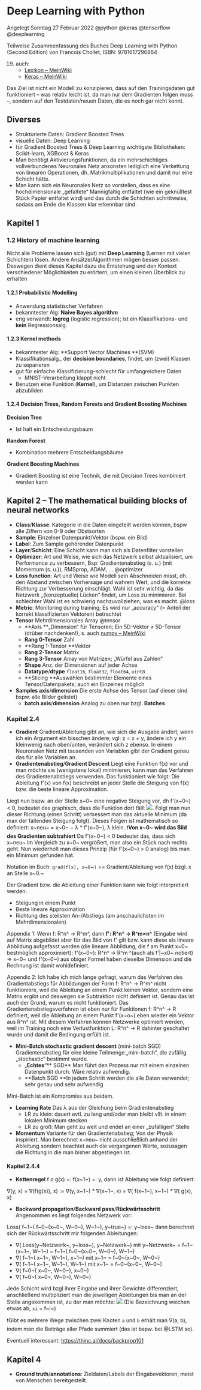 # Deep Learning with Python
Angelegt Sonntag 27 Februar 2022
@python @keras @tensorflow @deeplearning

Teilweise Zusammenfassung des Buches
Deep Learning with Python (Second Edition)
von Francois Chollet, ISBN: 9781617296864


19. auch:
	* [Lexikon – MeinWiki](./Lexikon.md)
	* [Keras – MeinWiki]()


Das Ziel ist nicht ein Modell zu konzipieren, dass auf den  Trainingsdaten gut funktioniert – was relativ leicht ist, da man nur dem Gradienten folgen muss –, sondern auf den Testdaten/neuen Daten, die es noch gar nicht kennt.

Diverses
--------

* Strukturierte Daten: Gradient Boosted Trees
* visuelle Daten: Deep Learning
* für Gradient Boosted Trees & Deep Learning wichtigste Bibliotheken: Scikit-learn, XGBoost & Keras
* Man benötigt Aktivierungsfunktionen, da ein mehrschichtiges vollverbundenes Neuronales Netz ansonsten lediglich eine Verkettung von linearen Operationen, dh. Matrikmultiplikationen und damit nur eine Schicht hätte.
* Man kann sich ein Neuronales Netz so vorstellen, dass es eine hochdimensionale „gefaltete“ Mannigfaltig entfaltet (wie ein geknülltest Stück Papier entfaltet wird) und das durch die Schichten schrittweise, sodass am Ende die Klassen klar erkennbar sind.



Kapitel 1
---------

### 1.2 History of machine learning
Nicht alle Probleme lassen sich (gut) mit **Deep Learning** (Lernen mit vielen Schichten) lösen. Andere Ansätze/Algorithmen mögen besser passen.
Deswegen dient dieses Kapitel dazu die Entstehung und den Kontext verschiedener Möglichkeiten zu erörtern, um einen kleinen Überblick zu erhalten

#### 1.2.1 Probabilistic Modelling

* Anwendung statistischer Verfahren
* bekanntester Alg: **Naive Bayes algorithm**
* eng verwandt: **logreg** (logistic regression); ist ein Klassifikations- und **kein** Regressionsalg.


#### 1.2.3 Kernel methods

* bekanntester Alg: **Support Vector Machines **(SVM)
* Klassifikationsalg., der **decision boundaries**, findet, um (zwei) Klassen zu separieren
* gut für einfache Klassifizierung–schlecht für umfangreichere Daten
	* MNIST-Verarbeitung klappt nicht
* Benutzen eine Funktion (**Kernel**), um Distanzen zwischen Punkten abzubilden


#### 1.2.4 Decision Trees, Random Forests and Gradient Boosting Machines
**Decision Tree**

* Ist halt ein Entscheidungsbaum

**Random Forest**

* Kombination mehrere Entscheidungsbäume

**Gradient Boosting Machines**

* Gradient Boosting ist eine Technik, die mit Decision Trees kombiniert werden kann


Kapitel 2 – The mathematical building blocks of neural networks
---------------------------------------------------------------

* **Class**/**Klasse**: Kategorie in die Daten eingeteilt werden können, bspw alle Ziffern von 0-9 oder Obstsorten
* **Sample**: Einzelner Datenpunkt/Vektor (bspw. ein Bild)
* **Label**: Zum Sample gehörender Datenpunkt
* **Layer**/**Schicht**: Eine Schicht kann man sich als Datenfilter vorstellen
* **Optimizer**: Art und Weise, wie sich das Netzwerk selbst aktualisiert, um Performance zu verbessern, Bsp: Gradientenabstieg (s. u.) (mit Momentum (s. u.)), RMSprop, ADAM, ... @optimizer
* **Loss function**: Art und Weise wie Modell sein Abschneiden misst, dh. den Abstand zwischen Vorhersage und wahrem Wert, und die korrekte Richtung zur Verbesserung einschlägt. Wahl ist sehr wichtig, da das Netzwerk „(konzeptuelle) Lücken“ findet, um Loss zu minimieren. Bei schlechter Wahl ist es schwierig nachzuvollziehen, was es macht. @loss
* **Metric**: Monitoring during training; Es wird nur „accuracy“ (= Anteil der korrekt klassifizierten Vektoren) betrachtet
* **Tensor**  Mehrdimensionales Array @tensor
	* **Axis  **„Dimension“ für Tensoren; Ein 5D-Vektor ≠ 5D-Tensor (drüber nachdenken!), s. auch [numpy – MeinWiki]()
	* **Rang 0-Tensor**  Zahl
	* **Rang 1-Tensor  **Vektor
	* **Rang 2-Tensor**  Matrix
	* **Rang 3-Tensor**  Array von Matrizen; „Würfel aus Zahlen“
	* **Shape**  Anz. der Dimensionen auf jeder Achse
	* **Datatype**/**dtype**  ``float16``, ``float32``, ``float64``, ``uint8``
	* **Slicing  **Auswählen bestimmter Elemente eines Tensor/Datenpakets; auch ein Einzelnes möglich
* **Samples axis**/**dimension**  Die erste Achse des Tensor (auf dieser sind bspw. alle Bilder gelistet)
	* **batch axis**/**dimension**  Analog zu oben nur bzgl. **Batches**


### Kapitel 2.4

* **Gradient**  Gradient/Ableitung gibt an, wie sich die Ausgabe ändert, wenn ich ein Argument ein bisschen ändere; vgl: z = x + y, ändere ich y ein kleinwenig nach oben/unten, verändert sich z ebenso. In einem Neuronalen Netz mit tausenden von Variablen gibt der Gradient genau das für alle Variablen an.
* **Gradientenabstieg**/**Gradient Descent**  Liegt eine Funktion f(x) vor und man möchte sie (wenigstens lokal) minimieren, kann man das Verfahren des Gradientenabstiegs verwenden. Das funktioniert wie folgt: Die Ableitung f'(x) von f(x) beschreibt an jeder Stelle die Steigung von f(x) bzw. die beste lineare Approximation.

Liegt nun bspw. an der Stelle x~0~ eine negative Steigung vor, dh f'(x~0~) < 0, bedeutet das graphisch, dass die Funktion dort fällt
![](./Deep_Learning_with_Python/pasted_image.png).
Folgt man nun dieser Richtung (einen Schritt) verbessert man das aktuelle Minimum (da man der fallenden Steigung folgt). Dieses Folgen ist mathematisch so definiert:
x~neu~ = x~0~ − λ * f'(x~0~),	λ klein.
❗️**Von x~0~ wird das Bild des Gradienten subtrahiert**
Da f'(x~0~) < 0 bedeutet das, dass sich x~neu~ im Vergleich zu x~0~ vergrößert, man also ein Stück nach rechts geht. Nun wiederholt man dieses Prinzip (für f'(x~0~) > 0 analog) bis man ein Minimum gefunden hat.

Notation im Buch: ``grad(f(x), x``~``0``~``)`` == Gradient/Ableitung von f(x) bzgl. x an Stelle x~0.~

Der Gradient bzw. die Ableitung einer Funktion kann wie folgt interpretiert werden:

* Steigung in einem Punkt
* Beste lineare Approximation
* Richtung des steilsten An-/Abstiegs (am anschaulichsten im Mehrdimensionalen)

	
Appendix 1: Wenn
f: R^n^ → R^m^,
dann
**f': R^n^ → R^m×n^** (Eingabe wird auf Matrix abgebildet
aber für das Bild von f' gilt bzw. kann diese als lineare Abbildung aufgefasst werden (die lineare Abbildung, die f am Punkt x~0~ bestmöglich approximiert):
f'(x~0~): R^n^ → R^m		^(auch als f'|~x0~ notiert)
⇒ x~0~ und f'(x~0~) aus obiger Formel haben dieselbe Dimension und die Rechnung ist damit wohldefiniert.
	
Appendix 2: Ich habe ich mich lange gefragt, warum das Verfahren des Gradientabstiegs für Abbildungen der Form f: R^n^ → R^m^ nicht funktioniere, weil die Ableitung an einem Punkt keinen Vektor, sondern eine Matrix ergibt und deswegen sie Subtraktion nicht definiert ist. Genau das ist auch der Grund, warum es nicht funktioniert. Das Gradientenabstiegsverfahren ist eben nur für Funktionen f: R^n^ → R definiert, weil die Ableitung an einem Punkt f'(x~o~) eben wieder ein Vektor aus R^n^ ist. Mit diesem Verfahren können Netzwerke optimiert werden, weil im Training noch eine Verlustfunktion L: R^n^ → R dahinter geschaltet wurde und damit die Bedingung erfüllt ist.
	

* **Mini-Batch stochastic gradient descent**  (mini-batch SGD) Gradientenabstieg für eine kleine Teilmenge „mini-batch“, die zufällig „stochastic“ bestimmt wurde.
	* „**Echtes**“** SGD**  Man führt den Prozess nur mit einem einzelnen Datenpunkt durch. Wäre relativ aufwendig.
	* **Batch SGD  **In jedem Schritt werden die alle Daten verwendet; sehr genau und sehr aufwendig

Mini-Batch ist ein Kompromiss aus beidem.

* **Learning Rate**  Das λ aus der Gleichung beim Gradientenabstieg
	* LR zu klein: dauert evtl. zu lang und/oder man bleibt vllt. in einem lokalen Minimum stecken
	* LR zu groß: Man geht zu weit und endet an einer „zufälligen“ Stelle
* **Momentum**  Variante für den Gradientenabstieg; Von der Physik inspiriert. Man berechnet x~neu~ nicht ausschließlich anhand der Ableitung sondern beachtet auch die vergangenen Werte, sozusagen die Richtung in die man bisher abgestiegen ist.


#### Kapitel 2.4.4

* **Kettenregel**  f o g(x) =: f(x~1~) =: y, dann ist Ableitung wie folgt definiert:

∇(y, x) = ∇(f(g(x)), x) := ∇(y, x~1~) * ∇(x~1~, x) = ∇( f(x~1~), x~1~) * ∇( g(x), x) 

* **Backward propagation**/**Backward pass**/**Rückwärtsschritt**  Angenommen es liegt folgendes Netzwerk vor:

Loss( f~1~( f~0~(x~0~, W~0~), W~1~), y~true~) =: y~loss~
dann berechnet sich der Rückwärtsschritt mir folgenden Ableitungen:

* ∇( Loss(y~Netzwerk~, y~loss~), y~Netzwerk~)	mit y~Netzwerk~ = f~1~(x~1~, W~1~) = f~1~( f~0~(x~0~, W~0~), W~1~)
* ∇( f~1~( x~1~, W~1~), x~1~)				mit x~1~ = f~0~(x~0~, W~0~)
* ∇( f~1~( x~1~, W~1~), W~1~)				mit x~1~ = f~0~(x~0~, W~0~)
* ∇( f~0~( x~0~, W~0~), x~0~)
* ∇( f~0~( x~0~, W~0~), W~0~)				

Jede Schicht wird bzgl ihrer Eingabe und ihrer Gewichte differenziert, anschließend multipliziert man die jeweiligen Ableitungen bis man an der Stelle angekommen ist, zu der man möchte:
![](./Deep_Learning_with_Python/pasted_image001.png)
(Die Bezeichnung weichen etwas ab, ``xi`` = f~i~)
	
❗️Gibt es mehrere Wege zwischen zwei Knoten ``a`` und ``b`` erhält man ∇(a, b), indem man die Beiträge aller Pfade summiert (das ist bspw. bei @LSTM so).
	
Eventuell interessant: <https://thinc.ai/docs/backprop101>

Kapitel 4
---------

* **Ground truth**/**annotations**: Zieldaten/Labels der Eingabevektoren, meist von Menschen bereitgestellt.




